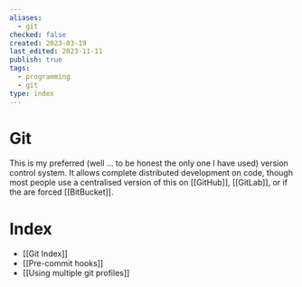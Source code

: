 ```yaml
---
aliases:
  - git
checked: false
created: 2023-03-19
last_edited: 2023-11-11
publish: true
tags:
  - programming
  - git
type: index
---
```

# Git
This is my preferred (well ... to be honest the only one I have used) version control system. It allows complete distributed development on code, though most people use a centralised version of this on [[GitHub]], [[GitLab]], or if the are forced [[BitBucket]].

# Index

- [[Git Index]]
- [[Pre-commit hooks]]
- [[Using multiple git profiles]]
